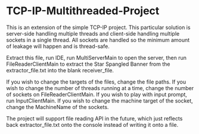 # TCP-IP-Multithreaded-Project
This is an extension of the simple TCP-IP project. This particular solution is server-side handling multiple threads and client-side handling multiple sockets in a single thread. All sockets are handled so the minimum amount of leakage will happen and is thread-safe.

Extract this file, run IDE, run MultiServerMain to open the server, then run FileReaderClientMain to extract the Star Spangled Banner from the extractor_file.txt into the blank receiver_file.

If you wish to change the targets of the files, change the file paths.
If you wish to change the number of threads running at a time, change the number of sockets on FileReaderClientMain.
If you wish to play with input prompt, run InputClientMain.
If you wish to change the machine target of the socket, change the MachineName of the sockets.

The project will support file reading API in the future, which just reflects back extractor_file.txt onto the console instead of writing it onto a file.
